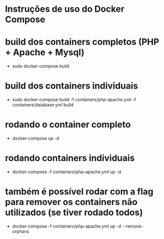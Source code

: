 # Instruções de uso do Docker Compose

# build dos containers completos (PHP + Apache + Mysql)
- sudo docker-compose build

# build dos containers individuais
- sudo docker-compose build -f containers/php-apache.yml -f containers/database.yml build

# rodando o container completo
- docker-compose up -d

# rodando containers individuais
- docker-compose -f containers/php-apache.yml up -d

# também é possível rodar com a flag para remover os containers não utilizados (se tiver rodado todos)
- docker-compose -f containers/php-apache.yml up -d --remove-orphans